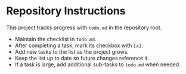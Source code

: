 # Repository Instructions

This project tracks progress with `todo.md` in the repository root.

- Maintain the checklist in `todo.md`.
- After completing a task, mark its checkbox with `[x]`.
- Add new tasks to the list as the project grows.
- Keep the list up to date so future changes reference it.
- If a task is large, add additional sub-tasks to `todo.md` when needed.
